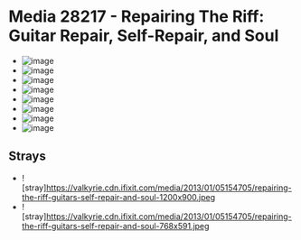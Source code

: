 # Media 28217 - Repairing The Riff: Guitar Repair, Self-Repair, and Soul

- ![image](https://valkyrie.cdn.ifixit.com/media/2013/01/05154705/repairing-the-riff-guitars-self-repair-and-soul.jpeg)
- ![image](https://valkyrie.cdn.ifixit.com/media/2013/01/05154705/repairing-the-riff-guitars-self-repair-and-soul-150x150.jpeg)
- ![image](https://valkyrie.cdn.ifixit.com/media/2013/01/05154705/repairing-the-riff-guitars-self-repair-and-soul-300x200.jpeg)
- ![image](https://valkyrie.cdn.ifixit.com/media/2013/01/05154705/repairing-the-riff-guitars-self-repair-and-soul-600x400.jpeg)
- ![image](https://valkyrie.cdn.ifixit.com/media/2013/01/05154705/repairing-the-riff-guitars-self-repair-and-soul-1200x800.jpeg)
- ![image](https://valkyrie.cdn.ifixit.com/media/2013/01/05154705/repairing-the-riff-guitars-self-repair-and-soul-768x512.jpeg)
- ![image](https://valkyrie.cdn.ifixit.com/media/2013/01/05154705/repairing-the-riff-guitars-self-repair-and-soul-324x216.jpeg)
- ![image](https://valkyrie.cdn.ifixit.com/media/2013/01/05154705/repairing-the-riff-guitars-self-repair-and-soul-450x300.jpeg)

## Strays
- ![stray]https://valkyrie.cdn.ifixit.com/media/2013/01/05154705/repairing-the-riff-guitars-self-repair-and-soul-1200x900.jpeg
- ![stray]https://valkyrie.cdn.ifixit.com/media/2013/01/05154705/repairing-the-riff-guitars-self-repair-and-soul-768x591.jpeg